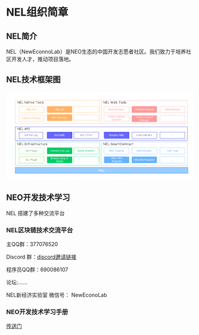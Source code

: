 # NEL组织简章

## NEL简介

NEL（NewEconnoLab）是NEO生态的中国开发志愿者社区。我们致力于培养社区开发人才，推动项目落地。

## NEL技术框架图

![NEL Technical Framework Diagram](NELTechnicalFrameworkDiagram.png)


## NEO开发技术学习

NEL 搭建了多种交流平台 

### NEL区块链技术交流平台

主QQ群：377076520

Discord 群：[discord邀请链接](https://discord.gg/5V874Et)

程序员QQ群：690086107

论坛:......

NEL新经济实验室 微信号： NewEconoLab

### NEO开发技术学习手册
[传送门](study/study.md)


